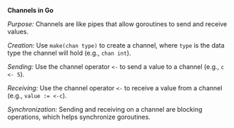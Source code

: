 **Channels in Go**

*Purpose:* Channels are like pipes that allow goroutines to send and receive values.

*Creation:* Use `make(chan type)` to create a channel, where `type` is the data type the channel will hold (e.g., `chan int`).

*Sending:* Use the channel operator `<-` to send a value to a channel (e.g., `c <- 5`).

*Receiving:* Use the channel operator `<-` to receive a value from a channel (e.g., `value := <-c`).

*Synchronization:* Sending and receiving on a channel are blocking operations, which helps synchronize goroutines.